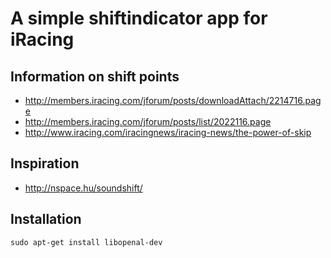 # A simple shiftindicator app for iRacing

## Information on shift points

- http://members.iracing.com/jforum/posts/downloadAttach/2214716.page
- http://members.iracing.com/jforum/posts/list/2022116.page
- http://www.iracing.com/iracingnews/iracing-news/the-power-of-skip

## Inspiration

- http://nspace.hu/soundshift/

## Installation

`sudo apt-get install libopenal-dev`
